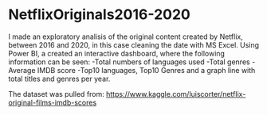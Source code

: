 # NetflixOriginals2016-2020
I made an exploratory analisis of the original content created by Netflix, between 2016 and 2020, in this case cleaning the date with MS Excel. 
Using Power BI, a created an interactive dashboard, where the following information can be seen:
-Total numbers of languages used
-Total genres
-Average IMDB score
-Top10 languages, Top10 Genres and a graph line with total titles and genres per year.

The dataset was pulled from: https://www.kaggle.com/luiscorter/netflix-original-films-imdb-scores

